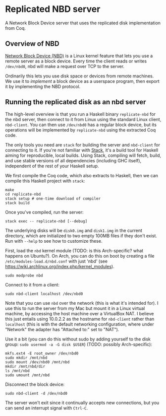 # Replicated NBD server

A Network Block Device server that uses the replicated disk implementation from Coq.

## Overview of NBD

[Network Block Device (NBD)](https://nbd.sourceforge.io/) is a Linux kernel feature that lets you use a remote server as a block device. Every time the client reads or writes `/dev/nbd0`, nbd will make a request over TCP to the server.

Ordinarily this lets you use disk space or devices from remote machines. We use it to _implement_ a block device as a userspace program, then export it by implementing the NBD protocol.

## Running the replicated disk as an nbd server

The high-level overview is that you run a Haskell binary `replicate-nbd` for the nbd server, then connect to it from Linux using the standard Linux client, `nbd-client`. You can then use `/dev/nbd0` has a regular block device, but its operations will be implemented by `replicate-nbd` using the extracted Coq code.

The only tools you need are `stack` for building the server and `nbd-client` for
connecting to it. If you're not familiar
with [Stack](https://docs.haskellstack.org/en/stable/GUIDE/), it's a build tool
for Haskell aiming for reproducible, local builds. Using Stack, compiling will
fetch, build, and use stable versions of all dependencies (including GHC
itself), independent of the rest of your Haskell setup.

We first compile the Coq code, which also extracts to Haskell, then we can compile this Haskell project with `stack`:

```
make
cd replicate-nbd
stack setup # one-time download of compiler
stack build
```

Once you've compiled, run the server:

```
stack exec -- replicate-nbd [--debug]
```

The underlying disks will be `disk0.img` and `disk1.img` in the current
directory, which are initialized to two empty 100MB files if they don't exist.
Run with `--help` to see how to customize these.

First, load the `nbd` kernel module (TODO: is this Arch-specific? what happens
on Ubuntu?). On Arch, you can do this on boot by creating a file
`/etc/modules-load.d/nbd.conf` with just 'nbd' (see
https://wiki.archlinux.org/index.php/kernel_modules).

```
sudo modprobe nbd
```

Connect to it from a client:

```
sudo nbd-client localhost /dev/nbd0
```

Note that you can use `nbd` over the network (this is what it's intended for). I
use this to run the server from my Mac but mount it in a Linux virtual machine,
by accessing the host machine over a VirtualBox NAT. I believe this just entails
using 10.0.2.2 as the hostname for `nbd-client` rather than `localhost` (this is
with the default networking configuration, where under "Network" the adapter has
"Attached to:" set to "NAT").

Use it a bit (you can do this without sudo by adding yourself to the disk
group: `sudo usermod -a -G disk $USER`) (TODO: possibly Arch-specific):

```
mkfs.ext4 -E root_owner /dev/nbd0
sudo mkdir /mnt/nbd
sudo mount /dev/nbd0 /mnt/nbd
mkdir /mnt/nbd/dir
ls /mnt/nbd
sudo umount /mnt/nbd
```

Disconnect the block device:

```
sudo nbd-client -d /dev/nbd0
```

The server won't exit since it continually accepts new connections, but you can
send an interrupt signal with `Ctrl-C`.
